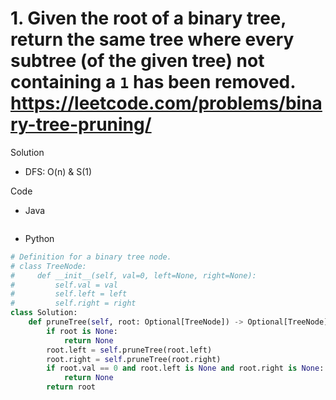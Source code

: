 # 1. Given the root of a binary tree, return the same tree where every subtree (of the given tree) not containing a `1` has been removed. https://leetcode.com/problems/binary-tree-pruning/

Solution

- DFS: O(n) & S(1)

Code

- Java

```java

```

- Python

```python
# Definition for a binary tree node.
# class TreeNode:
#     def __init__(self, val=0, left=None, right=None):
#         self.val = val
#         self.left = left
#         self.right = right
class Solution:
    def pruneTree(self, root: Optional[TreeNode]) -> Optional[TreeNode]:
        if root is None:
            return None
        root.left = self.pruneTree(root.left)
        root.right = self.pruneTree(root.right)
        if root.val == 0 and root.left is None and root.right is None:
            return None
        return root
```